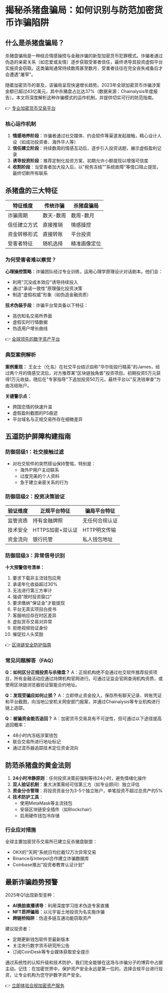 # 揭秘杀猪盘骗局：如何识别与防范加密货币诈骗陷阱

## 什么是杀猪盘骗局？

杀猪盘骗局是一种结合情感操控与金融诈骗的新型加密货币犯罪模式。诈骗者通过伪造的亲密关系（如恋爱或友情）逐步获取受害者信任，最终诱导其投资虚假平台实施资金窃取。这类骗局通常持续数周甚至数月，受害者往往在完全丧失戒备后才会遭遇"屠宰"。

随着加密货币的普及，该骗局呈现快速增长趋势。2023年全球加密货币诈骗涉案金额已超过43亿美元，其中杀猪盘占比达37%（数据来源：Chainalysis年度报告）。本文将深度解析这种诈骗模式的运作机制，并提供切实可行的防范指南。

👉 [专业加密货币交易平台](https://bit.ly/okx_welcome)

### 核心运作机制

1. **情感培养阶段**：诈骗者通过社交媒体、约会软件等渠道发起接触，精心设计人设（如成功投资者、海外华人等）
2. **信任建立阶段**：持续数周的情感互动后，逐步引入投资话题，展示虚假盈利记录
3. **诱导投资阶段**：推荐定制化投资方案，初期允许小额提现以增强可信度
4. **收割阶段**：当受害者加大投入后，以"税务冻结""系统故障"等借口阻止提现，最终切断所有联系

## 杀猪盘的三大特征

| 特征维度       | 传统诈骗          | 杀猪盘骗局          |
|----------------|-------------------|---------------------|
| 诈骗周期       | 数天-数周         | 数周-数月           |
| 信任建立方式   | 直接推销          | 情感操控            |
| 资金转移形式   | 直接转账          | 平台投资            |
| 受害者特征     | 随机选择          | 精准画像定位        |

### 为何受害者难以察觉？

**心理操控策略**：诈骗团队经过专业训练，运用心理学原理设计对话剧本。他们会：
- 利用"沉没成本效应"诱导持续投入
- 通过"承诺一致性"原理强化投资决策
- 制造"虚假权威"形象（如伪造金融资质）

**技术伪装手段**：诈骗平台常具备以下特征：
- 高仿知名交易所界面
- 虚假实时行情数据
- 伪造用户增长曲线

👉 [全球领先的数字资产平台](https://bit.ly/okx_welcome)

### 典型案例解析

**案例重现：**
王女士（化名）在社交平台结识自称"华尔街投行精英"的James，经过两个月的情感交流后，对方推荐某"区块链独角兽"投资项目。初期投资5万元获得1万元收益，随后在"专家指导"下追加投资50万元，最终平台以"反洗钱审查"为由冻结账户。

**关键警示点：**
- 跨国恋情的快速升温
- 虚假盈利截图的PS痕迹
- 平台域名与正规交易所存在细微差异

## 五道防护屏障构建指南

### 防御层级1：社交接触过滤

- 对社交软件的突然搭讪保持警惕，特别是：
  - 海外IP用户主动联系
  - 过度完美的个人资料
  - 急于建立亲密关系的行为

### 防御层级2：投资决策验证

| 验证维度       | 正规平台特征       | 骗局平台特征       |
|----------------|--------------------|--------------------|
| 监管资质       | 持有金融牌照       | 无任何合规认证     |
| 技术安全       | HTTPS加密+双认证   | HTTP明文传输       |
| 资金流向       | 银行托管           | 私人钱包地址       |

### 防御层级3：异常信号识别

**十大预警信号清单：**
1. 要求下载非主流钱包应用
2. 承诺年化收益超过30%
3. 无法进行第三方审计
4. 强调"限时投资窗口"
5. 要求缴纳"保证金"才能提现
6. 平台无真实项目白皮书
7. 客服响应存在时区差异
8. 虚拟货币交易对异常
9. 拒绝视频验证身份
10. 催促拉人头奖励

👉 [区块链安全防护指南](https://bit.ly/okx_welcome)

### 常见问题解答（FAQ）

**Q：如何区分正规投资与杀猪盘？**
A：正规机构绝不会通过社交软件推荐投资项目，所有金融活动应通过持牌机构官网进行。可通过证监会官网查询机构资质，或使用区块链浏览器验证智能合约地址。

**Q：发现受骗应如何止损？**
A：立即停止资金投入，保存所有聊天记录、转账凭证和平台截图，向当地公安机关网安部门报案，并通过Chainalysis等专业机构进行链上追踪。

**Q：被骗资金能否追回？**
A：加密货币交易具有不可逆性，但可通过以下途径提高追回概率：
- 48小时内冻结涉案钱包
- 联合交易所进行地址标记
- 通过混币器追踪技术定位资金流向

## 防范杀猪盘的黄金法则

1. **24小时冷静原则**：任何投资决策前强制等待24小时，避免情绪化操作
2. **双人验证机制**：重大决策需经可信第三方（如专业顾问）独立评估
3. **资金分仓管理**：将投资资金分为3-5个独立账户，单笔投资不超过总资产的5%
4. **技术防护工具**：
   - 使用MetaMask等主流钱包
   - 安装区块链安全插件（如Blockchair）
   - 启用硬件钱包冷存储

### 行业应对措施

全球主要加密货币交易所已建立反杀猪盘联盟：
- OKX的"天网"系统日均拦截12万次异常交易
- Binance与Interpol合作建立诈骗数据库
- Coinbase推出"投资者教育认证计划"

## 最新诈骗趋势预警

2025年Q1出现新型变种：
- **AI换脸直播诱导**：利用深度学习技术伪造专家直播
- **NFT质押骗局**：以元宇宙土地投资为名实施诈骗
- **跨链桥陷阱**：伪造多链互通功能窃取资产

建议投资者：
- 定期更新钱包软件至最新版本
- 关注央行数字货币研究所公告
- 订阅CoinDesk等专业媒体获取安全提示

通过系统性的认知升级和技术防护，我们完全能够在这场与诈骗分子的博弈中占据主动。记住：在加密世界中，保护资产安全永远是第一位的。选择合规平台进行投资，让专业机构为您守护数字资产安全。

👉 [立即体验合规加密资产服务](https://bit.ly/okx_welcome)